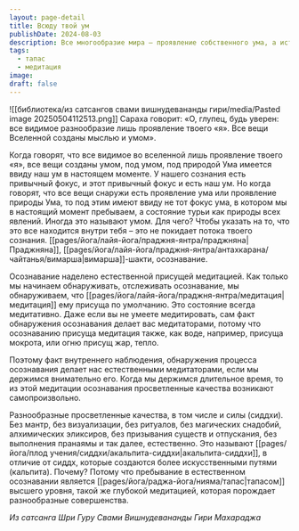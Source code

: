 ```yaml
---
layout: page-detail
title: Всюду твой ум
publishDate: 2024-08-03
description: Все многообразие мира – проявление собственного ума, а истинная природа явлений раскрывается через осознавание и медитацию. Осознанность сама по себе является медитативной и при длительном удержании приводит к проявлению просветленных качеств и сиддхи без дополнительных практик. Пребывание в естественном осознавании считается высшей формой тапаса, дающей совершенства спонтанно.
tags:
  - тапас
  - медитация
image: 
draft: false
---
```

![[библиотека/из сатсангов свами вишнудевананды гири/media/Pasted image 20250504112513.png]]
 Сараха говорит: «О, глупец, будь уверен: все видимое разнообразие лишь проявление твоего «я». Все вещи Вселенной созданы мыслью и умом».

 Когда говорят, что все видимое во вселенной лишь проявление твоего «я», все вещи созданы умом, под умом, под природой Ума имеется ввиду наш ум в настоящем моменте. У нашего сознания есть привычный фокус, и этот привычный фокус и есть наш ум. Но когда говорят, что все вещи снаружи есть проявление ума или проявление природы Ума, то под этим имеют ввиду не тот фокус ума, в котором мы в настоящий момент пребываем, а состояние турьи как природы всех явлений. Иногда это называют умом. Для чего? Чтобы указать на то, что это все находится внутри тебя – это не покидает потока твоего сознания. [[pages/йога/лайя-йога/праджня-янтра/праджняна|Праджняна]], [[pages/йога/лайя-йога/праджня-янтра/антахкарана/чайтанья/вимарша|вимарша]]-шакти, осознавание.

 Осознавание наделено естественной присущей медитацией. Как только мы начинаем обнаруживать, отслеживать осознавание, мы обнаруживаем, что [[pages/йога/лайя-йога/праджня-янтра/медитация|медитация]] ему присуща по умолчанию. Это состояние всегда медитативно. Даже если вы не умеете медитировать, сам факт обнаружения осознавания делает вас медитаторами, потому что осознаванию присуща медитация также, как воде, например, присуща мокрота, или огню присущ жар, тепло.

 Поэтому факт внутреннего наблюдения, обнаружения процесса осознавания делает нас естественными медитаторами, если мы держимся внимательно его. Когда мы держимся длительное время, то из этой медитации осознавания просветленные качества возникают самопроизвольно.

 Разнообразные просветленные качества, в том числе и силы (сиддхи). Без мантр, без визуализации, без ритуалов, без магических снадобий, алхимических эликсиров, без призывания существ и отпускания, без выполнения пранаямы и так далее, естественно. Это называют [[pages/йога/плод учения/сиддхи/акальпита-сиддхи|акальпита-сиддхи]], в отличие от сиддх, которые создаются более искусственными путями (кальпита). Почему? Потому что пребывание в естественном осознавании является [[pages/йога/раджа-йога/нияма/тапас|тапасом]] высшего уровня, такой же глубокой медитацией, которая порождает разнообразные совершенства.

*Из сатсанга Шри Гуру Свами Вишнудевананды Гири Махараджа*
